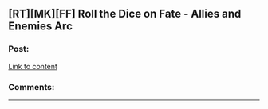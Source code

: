 ## [RT][MK][FF] Roll the Dice on Fate - Allies and Enemies Arc

### Post:

[Link to content](https://www.fanfiction.net/s/11402847/9/Roll-the-Dice-on-Fate)

### Comments:

---

